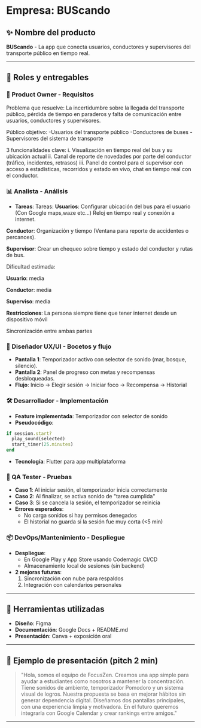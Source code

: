 # Empresa: BUScando

## ✨ Nombre del producto
**BUScando** - La app que conecta usuarios, conductores y supervisores del transporte público en tiempo real.

---

## 🔀 Roles y entregables

### 👥 Product Owner - Requisitos
Problema que resuelve: La incertidumbre sobre la llegada del transporte público, pérdida de tiempo en paraderos y falta de comunicación entre usuarios, conductores y supervisores.

Público objetivo: -Usuarios del transporte público
-Conductores de buses
-Supervisores del sistema de transporte

3 funcionalidades clave:
i. Visualización en tiempo real del bus y su ubicación actual
 ii. Canal de reporte de novedades por parte del conductor (tráfico, incidentes, retrasos)
 iii. Panel de control para el supervisor con acceso a estadísticas, recorridos y estado en vivo, chat en tiempo real con el conductor.


### 📊 Analista - Análisis
- **Tareas**:
 Tareas:
**Usuarios**: Configurar ubicación del bus para el usuario (Con  Google maps,waze etc…) Reloj en tiempo real y conexión a internet. 

**Conductor**: Organización y tiempo (Ventana para reporte de accidentes o percances).

**Supervisor**: Crear un chequeo sobre tiempo y estado del conductor y rutas de bus. 

Dificultad estimada:

**Usuario**: media

**Conductor**: media

**Superviso**: media

**Restricciones**:
La persona siempre tiene que tener internet desde un dispositivo móvil

Sincronización entre ambas partes


### 🎨 Diseñador UX/UI - Bocetos y flujo
- **Pantalla 1**: Temporizador activo con selector de sonido (mar, bosque, silencio).
- **Pantalla 2**: Panel de progreso con metas y recompensas desbloqueadas.
- **Flujo**:
  Inicio → Elegir sesión → Iniciar foco → Recompensa → Historial

### 🛠️ Desarrollador - Implementación
- **Feature implementada**: Temporizador con selector de sonido
- **Pseudocódigo**:
```ruby
if session.start?
  play_sound(selected)
  start_timer(25.minutes)
end
```
- **Tecnología**: Flutter para app multiplataforma

### 🔧 QA Tester - Pruebas
- **Caso 1**: Al iniciar sesión, el temporizador inicia correctamente
- **Caso 2**: Al finalizar, se activa sonido de "tarea cumplida"
- **Caso 3**: Si se cancela la sesión, el temporizador se reinicia
- **Errores esperados**:
  - No carga sonidos si hay permisos denegados
  - El historial no guarda si la sesión fue muy corta (<5 min)

### 📦 DevOps/Mantenimiento - Despliegue
- **Despliegue**:
  - En Google Play y App Store usando Codemagic CI/CD
  - Almacenamiento local de sesiones (sin backend)
- **2 mejoras futuras**:
  1. Sincronización con nube para respaldos
  2. Integración con calendarios personales

---

## 📅 Herramientas utilizadas
- **Diseño**: Figma
- **Documentación**: Google Docs + README.md
- **Presentación**: Canva + exposición oral

---

## 🌟 Ejemplo de presentación (pitch 2 min)
> "Hola, somos el equipo de FocusZen. Creamos una app simple para ayudar a estudiantes como nosotros a mantener la concentración. Tiene sonidos de ambiente, temporizador Pomodoro y un sistema visual de logros. Nuestra propuesta se basa en mejorar hábitos sin generar dependencia digital. Diseñamos dos pantallas principales, con una experiencia limpia y motivadora. En el futuro queremos integrarla con Google Calendar y crear rankings entre amigos."

---
